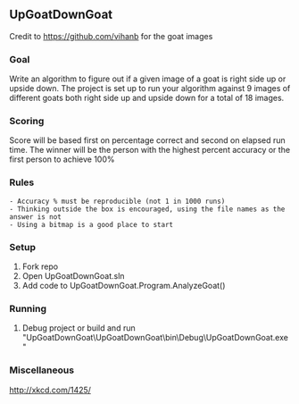 ## UpGoatDownGoat

Credit to https://github.com/vihanb for the goat images

### Goal
Write an algorithm to figure out if a given image of a goat is right side up or upside down.
The project is set up to run your algorithm against 9 images of different goats both right side up and upside down for a total of 18 images.

### Scoring
Score will be based first on percentage correct and second on elapsed run time.
The winner will be the person with the highest percent accuracy or the first person to achieve 100%
 
### Rules
	- Accuracy % must be reproducible (not 1 in 1000 runs)
	- Thinking outside the box is encouraged, using the file names as the answer is not
	- Using a bitmap is a good place to start

### Setup
1. Fork repo
2. Open UpGoatDownGoat.sln
3. Add code to UpGoatDownGoat.Program.AnalyzeGoat()

### Running
1. Debug project or build and run "UpGoatDownGoat\UpGoatDownGoat\bin\Debug\UpGoatDownGoat.exe"

### Miscellaneous
http://xkcd.com/1425/

